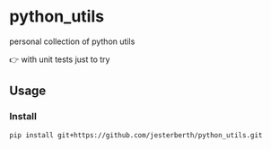 # python_utils

personal collection of python utils

:point_right: with unit tests just to try

## Usage

### Install

```bash
pip install git+https://github.com/jesterberth/python_utils.git
```
